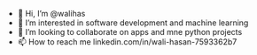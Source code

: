 - 👋 Hi, I’m @walihas
- 👀 I’m interested in software development and machine learning
- 💞️ I’m looking to collaborate on apps and mne python projects
- 📫 How to reach me linkedin.com/in/wali-hasan-7593362b7


<!---
walihas/walihas is a ✨ special ✨ repository because its `README.md` (this file) appears on your GitHub profile.
You can click the Preview link to take a look at your changes.
--->
